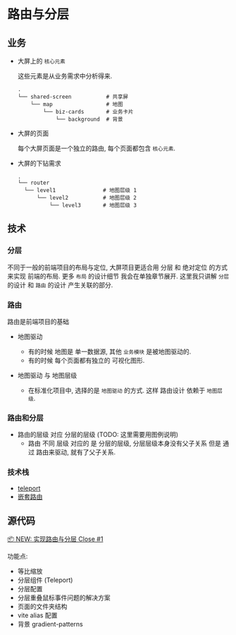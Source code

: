 # 路由与分层

## 业务

- 大屏上的 `核心元素`

  这些元素是从业务需求中分析得来.

  ```shell
  .
  └── shared-screen           # 共享屏
      └── map                 # 地图
          └── biz-cards       # 业务卡片
              └── background  # 背景

  ```

- 大屏的页面

  每个大屏页面是一个独立的路由, 每个页面都包含 `核心元素`.

- 大屏的下钻需求

  ```shell
  .
  └── router
    └── level1               # 地图层级 1
        └── level2           # 地图层级 2
            └── level3       # 地图层级 3
  ```

## 技术

### 分层

不同于一般的前端项目的布局与定位, 大屏项目更适合用 分层 和 绝对定位 的方式来实现 前端的布局. 更多 `布局` 的设计细节 我会在单独章节展开. 这里我只讲解 `分层` 的设计 和 `路由` 的设计 产生关联的部分.

### 路由

路由是前端项目的基础

- 地图驱动

  - 有的时候 地图是 <Pattern>单一数据源</Pattern>, 其他 `业务模块` 是被地图驱动的.
  - 有的时候 每个页面都有独立的 可视化图形.

- 地图驱动 与 地图层级

  - 在标准化项目中, 选择的是 `地图驱动` 的方式. 这样 路由设计 依赖于 `地图层级`.

### 路由和分层

- 路由的层级 对应 分层的层级 (TODO: 这里需要用图例说明)
  - 路由 不同 层级 对应的 是 分层的层级, 分层层级本身没有父子关系 但是 通过 路由来驱动, 就有了父子关系.

### 技术栈

- [teleport](https://cn.vuejs.org/guide/built-ins/teleport.html#teleport)
- [嵌套路由](https://router.vuejs.org/zh/guide/essentials/nested-routes.html)

## 源代码

[📦 NEW: 实现路由与分层 Close #1](https://github.com/fancn21th/scream/commit/8d2d4cdf209572d4680eca500a32254a7ce6bea2)

功能点:

- 等比缩放
- 分层组件 (Teleport)
- 分层配置
- 分层重叠鼠标事件问题的解决方案
- 页面的文件夹结构
- vite alias 配置
- 背景 gradient-patterns
